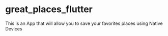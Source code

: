 # great_places_flutter
This is an App that will allow you to save your favorites places using Native Devices
